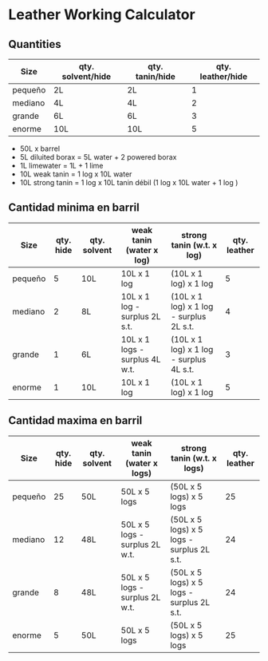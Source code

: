 # Leather Working Calculator

## Quantities

| Size    | qty. solvent/hide | qty. tanin/hide | qty. leather/hide |
| ------- | ----------------- | --------------- | ----------------- |
| pequeño | 2L                | 2L              | 1                 |
| mediano | 4L                | 4L              | 2                 |
| grande  | 6L                | 6L              | 3                 |
| enorme  | 10L               | 10L             | 5                 |

- 50L x barrel
- 5L diluited borax = 5L water + 2 powered borax
- 1L limewater = 1L + 1 lime
- 10L weak tanin = 1 log x 10L water
- 10L strong tanin = 1 log x 10L tanin débil (1 log x 10L water + 1 log )

## Cantidad minima en barril

| Size    | qty. hide | qty. solvent | weak tanin (water x log)       | strong tanin (w.t. x log)               | qty. leather |
| ------- | --------- | ------------ | ------------------------------ | --------------------------------------- | ------------ |
| pequeño | 5         | 10L          | 10L x 1 log                    | (10L x 1 log) x 1 log                   | 5            |
| mediano | 2         | 8L           | 10L x 1 log - surplus 2L s.t.  | (10L x 1 log) x 1 log - surplus 2L s.t. | 4            |
| grande  | 1         | 6L           | 10L x 1 logs - surplus 4L w.t. | (10L x 1 log) x 1 log - surplus 4L s.t. | 3            |
| enorme  | 1         | 10L          | 10L x 1 log                    | (10L x 1 log) x 1 log                   | 5            |

## Cantidad maxima en barril

| Size    | qty. hide | qty.  solvent | weak tanin (water x logs)      | strong tanin (w.t. x logs)                | qty. leather |
| ------- | --------- | ------------- | ------------------------------ | ----------------------------------------- | ------------ |
| pequeño | 25        | 50L           | 50L x 5 logs                   | (50L x 5 logs) x 5 logs                   | 25           |
| mediano | 12        | 48L           | 50L x 5 logs - surplus 2L w.t. | (50L x 5 logs) x 5 logs - surplus 2L s.t. | 24           |
| grande  | 8         | 48L           | 50L x 5 logs - surplus 2L w.t. | (50L x 5 logs) x 5 logs - surplus 2L s.t. | 24           |
| enorme  | 5         | 50L           | 50L x 5 logs                   | (50L x 5 logs) x 5 logs                   | 25           |
